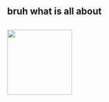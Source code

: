 <h2 align="left">bruh what is all about</h2>

##
<img align="center" height="150" src="https://media1.tenor.com/m/GW4CQr64-YkAAAAC/worried-scared.gif"  />
